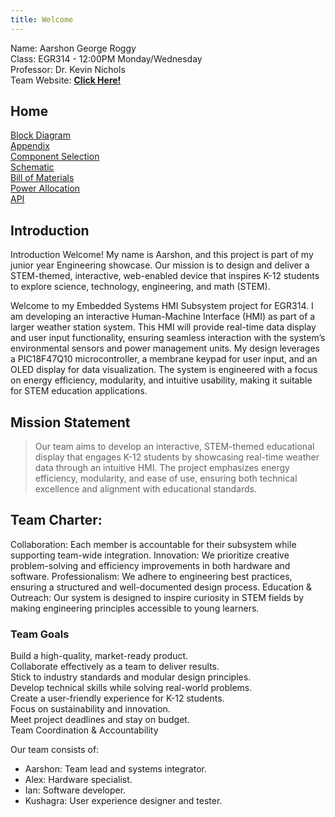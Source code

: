 ```yaml
---
title: Welcome
---
```


Name: Aarshon George Roggy  
Class: EGR314 - 12:00PM Monday/Wednesday  
Professor: Dr. Kevin Nichols  
Team Website: [**Click Here!**](https://egr314-2025-s-306.github.io/EGR314-Team306/)

## Home
 
[Block Diagram](./block-diagram.md)  
[Appendix](./index.html)  
[Component Selection](./component-selection.md)  
[Schematic](./schematic.md)  
[Bill of Materials](./bill-of-materials.md)  
[Power Allocation](./power-distribution.md)  
[API](./API.md)  


## Introduction
Introduction
Welcome! My name is Aarshon, and this project is part of my junior year Engineering showcase. Our mission is to design and deliver a STEM-themed, interactive, web-enabled device that inspires K-12 students to explore science, technology, engineering, and math (STEM).  

Welcome to my Embedded Systems HMI Subsystem project for EGR314. I am developing an interactive Human-Machine Interface (HMI) as part of a larger weather station system. This HMI will provide real-time data display and user input functionality, ensuring seamless interaction with the system’s environmental sensors and power management units.
My design leverages a PIC18F47Q10 microcontroller, a membrane keypad for user input, and an OLED display for data visualization. The system is engineered with a focus on energy efficiency, modularity, and intuitive usability, making it suitable for STEM education applications.

## Mission Statement

> Our team aims to develop an interactive, STEM-themed educational display that engages K-12 students by showcasing real-time weather data through an intuitive HMI. The project emphasizes energy efficiency, modularity, and ease of use, ensuring both technical excellence and alignment with educational standards.

## Team Charter:

Collaboration: Each member is accountable for their subsystem while supporting team-wide integration.
Innovation: We prioritize creative problem-solving and efficiency improvements in both hardware and software.
Professionalism: We adhere to engineering best practices, ensuring a structured and well-documented design process.
Education & Outreach: Our system is designed to inspire curiosity in STEM fields by making engineering principles accessible to young learners.  


### Team Goals

Build a high-quality, market-ready product.  
Collaborate effectively as a team to deliver results.  
Stick to industry standards and modular design principles.  
Develop technical skills while solving real-world problems.  
Create a user-friendly experience for K-12 students.  
Focus on sustainability and innovation.  
Meet project deadlines and stay on budget.  
Team Coordination & Accountability

Our team consists of:  

- Aarshon: Team lead and systems integrator.
- Alex: Hardware specialist.
- Ian: Software developer.
- Kushagra: User experience designer and tester.

